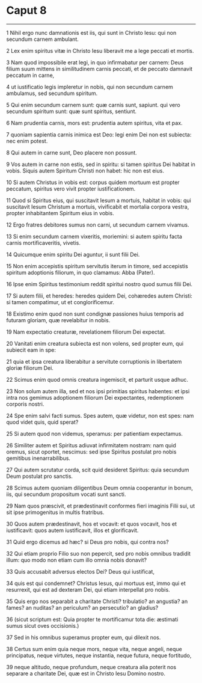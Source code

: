 # Caput 8

***

1 Nihil ergo nunc damnationis est iis, qui sunt in Christo Iesu: qui non secundum carnem ambulant.

2 Lex enim spiritus vitæ in Christo Iesu liberavit me a lege peccati et mortis.

3 Nam quod impossibile erat legi, in quo infirmabatur per carnem: Deus filium suum mittens in similitudinem carnis peccati, et de peccato damnavit peccatum in carne,

4 ut iustificatio legis impleretur in nobis, qui non secundum carnem ambulamus, sed secundum spiritum.

5 Qui enim secundum carnem sunt: quæ carnis sunt, sapiunt. qui vero secundum spiritum sunt: quæ sunt spiritus, sentiunt.

6 Nam prudentia carnis, mors est: prudentia autem spiritus, vita et pax.

7 quoniam sapientia carnis inimica est Deo: legi enim Dei non est subiecta: nec enim potest.

8 Qui autem in carne sunt, Deo placere non possunt.

9 Vos autem in carne non estis, sed in spiritu: si tamen spiritus Dei habitat in vobis. Siquis autem Spiritum Christi non habet: hic non est eius.

10 Si autem Christus in vobis est: corpus quidem mortuum est propter peccatum, spiritus vero vivit propter iustificationem.

11 Quod si Spiritus eius, qui suscitavit Iesum a mortuis, habitat in vobis: qui suscitavit Iesum Christum a mortuis, vivificabit et mortalia corpora vestra, propter inhabitantem Spiritum eius in vobis.

12 Ergo fratres debitores sumus non carni, ut secundum carnem vivamus.

13 Si enim secundum carnem vixeritis, moriemini: si autem spiritu facta carnis mortificaveritis, vivetis.

14 Quicumque enim spiritu Dei aguntur, ii sunt filii Dei.

15 Non enim accepistis spiritum servitutis iterum in timore, sed accepistis spiritum adoptionis filiorum, in quo clamamus: Abba (Pater).

16 Ipse enim Spiritus testimonium reddit spiritui nostro quod sumus filii Dei.

17 Si autem filii, et heredes: heredes quidem Dei, cohæredes autem Christi: si tamen compatimur, ut et conglorificemur.

18 Existimo enim quod non sunt condignæ passiones huius temporis ad futuram gloriam, quæ revelabitur in nobis.

19 Nam expectatio creaturæ, revelationem filiorum Dei expectat.

20 Vanitati enim creatura subiecta est non volens, sed propter eum, qui subiecit eam in spe:

21 quia et ipsa creatura liberabitur a servitute corruptionis in libertatem gloriæ filiorum Dei.

22 Scimus enim quod omnis creatura ingemiscit, et parturit usque adhuc.

23 Non solum autem illa, sed et nos ipsi primitias spiritus habentes: et ipsi intra nos gemimus adoptionem filiorum Dei expectantes, redemptionem corporis nostri.

24 Spe enim salvi facti sumus. Spes autem, quæ videtur, non est spes: nam quod videt quis, quid sperat?

25 Si autem quod non videmus, speramus: per patientiam expectamus.

26 Similiter autem et Spiritus adiuvat infirmitatem nostram: nam quid oremus, sicut oportet, nescimus: sed ipse Spiritus postulat pro nobis gemitibus inenarrabilibus.

27 Qui autem scrutatur corda, scit quid desideret Spiritus: quia secundum Deum postulat pro sanctis.

28 Scimus autem quoniam diligentibus Deum omnia cooperantur in bonum, iis, qui secundum propositum vocati sunt sancti.

29 Nam quos præscivit, et prædestinavit conformes fieri imaginis Filii sui, ut sit ipse primogenitus in multis fratribus.

30 Quos autem prædestinavit, hos et vocavit: et quos vocavit, hos et iustificavit: quos autem iustificavit, illos et glorificavit.

31 Quid ergo dicemus ad hæc? si Deus pro nobis, qui contra nos?

32 Qui etiam proprio Filio suo non pepercit, sed pro nobis omnibus tradidit illum: quo modo non etiam cum illo omnia nobis donavit?

33 Quis accusabit adversus electos Dei? Deus qui iustificat,

34 quis est qui condemnet? Christus Iesus, qui mortuus est, immo qui et resurrexit, qui est ad dexteram Dei, qui etiam interpellat pro nobis.

35 Quis ergo nos separabit a charitate Christi? tribulatio? an angustia? an fames? an nuditas? an periculum? an persecutio? an gladius?

36 (sicut scriptum est: Quia propter te mortificamur tota die: æstimati sumus sicut oves occisionis.)

37 Sed in his omnibus superamus propter eum, qui dilexit nos.

38 Certus sum enim quia neque mors, neque vita, neque angeli, neque principatus, neque virtutes, neque instantia, neque futura, neque fortitudo,

39 neque altitudo, neque profundum, neque creatura alia poterit nos separare a charitate Dei, quæ est in Christo Iesu Domino nostro.


